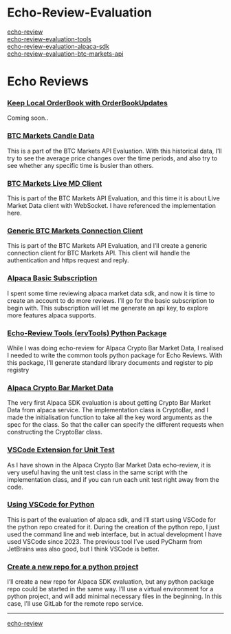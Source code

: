 # Echo-Review-Evaluation

[echo-review](README.md)  
[echo-review-evaluation-tools](https://docs.google.com/document/d/e/2PACX-1vRJk1UCyUG5eshAMjtI57gzkd4Bwf6oBooKaNB8ETQI_dP2dM8QbxlaZ4_nbxVD39VxyFm9SN1Whs9R/pub)  
[echo-review-evaluation-alpaca-sdk](https://docs.google.com/document/d/e/2PACX-1vTv72iby2YumdtaaMv0IkPx32uVbOvJrgmW7npQUC1bdOngCR2PQnM-VP9Y9P8-xezxoQO-ak5_0uBI/pub)  
[echo-review-evaluation-btc-markets-api](https://docs.google.com/document/d/e/2PACX-1vQZS00upl6zm4JGGK4Bs6i8bUyHb9KLiaLd7mEYfWkXx3pjYKuG1c40t0Ny4LaQ6dWeDYsp7xK8tjTA/pub)  

# Echo Reviews

### [Keep Local OrderBook with OrderBookUpdates](https://docs.google.com/document/d/e/2PACX-1vSSwqMznNQ242ljNlpUvhbkdRyksQVt1fwsN7zZuXsSCaGtGi5RnMOLRxNMYpBZyu9tb9VadqEF6CJP/pub)
Coming soon..

### [BTC Markets Candle Data](https://docs.google.com/document/d/e/2PACX-1vQw0NAVwb7HByqsBeHQWHiHc_zHqM7oJxJETVQhsruorVdxHI24bw0fK_mWQL9XfepvzCCf5xRV4u4F/pub)
This is a part of the BTC Markets API Evaluation. With this historical data, I’ll try to see the average price changes over the time periods, and also try to see whether any specific time is busier than others.

### [BTC Markets Live MD Client](https://docs.google.com/document/d/e/2PACX-1vQGPCilY-8OCKJYJb52BST59fvXus8Hi6KspL7AFSp8tFhKyq6e4gkdoP5Cz5vJqWUAUtfVzaWuJCvK/pub)
This is part of the BTC Markets API Evaluation, and this time it is about Live Market Data client with WebSocket. I have referenced the implementation here.

### [Generic BTC Markets Connection Client](https://docs.google.com/document/d/e/2PACX-1vSHC6qbVGqAyYna9fnieUrp_KOuOfdZPEcjLOeGj6Dav5fuit9P6t17YLmL38H6X2M6unHWGM71amuF/pub)
This is part of the BTC Markets API Evaluation, and I’ll create a generic connection client for BTC Markets API. This client will handle the authentication and https request and reply.

### [Alpaca Basic Subscription](https://docs.google.com/document/d/e/2PACX-1vQJDXYdoSk7kIJJcBP5aqtKB76PaXB3_yb_-xhUBA_vs9Q-20QsoPT319unoRygO-kicSFXVvTZ3VaR/pub)
I spent some time reviewing alpaca market data sdk, and now it is time to create an account to do more reviews. I’ll go for the basic subscription to begin with. This subscription will let me generate an api key, to explore more features alpaca supports.

### [Echo-Review Tools (ervTools) Python Package](https://docs.google.com/document/d/e/2PACX-1vRJk1UCyUG5eshAMjtI57gzkd4Bwf6oBooKaNB8ETQI_dP2dM8QbxlaZ4_nbxVD39VxyFm9SN1Whs9R/pub)
While I was doing echo-review for Alpaca Crypto Bar Market Data, I realised I needed to write the common tools python package for Echo Reviews. With this package, I’ll generate standard library documents and register to pip registry

### [Alpaca Crypto Bar Market Data](https://docs.google.com/document/d/e/2PACX-1vSbO0Z71FGjZoAHNtqJCIjSdJyvg8Num48C_SKdutLMPdZa9bkfKp11N0Pjbe9GuUlmEgL1ekTcB3qz/pub)
The very first Alpaca SDK evaluation is about getting Crypto Bar Market Data from alpaca service. The implementation class is CryptoBar, and I made the initialisation function to take all the key word arguments as the spec for the class. So that the caller can specify the different requests when constructing the CryptoBar class.

### [VSCode Extension for Unit Test](https://docs.google.com/document/d/e/2PACX-1vQDoSAk7cFIkyfUVZ-vzg4MB0Fax_XKz_f2yOcyW_PJ3lB95XqxGCdtX4uObwgwmTcmGcvo_1wHutW8/pub)
As I have shown in the Alpaca Crypto Bar Market Data echo-review, it is very useful having the unit test class in the same script with the implementation class, and if you can run each unit test right away from the code.

### [Using VSCode for Python](https://docs.google.com/document/d/e/2PACX-1vTO0qs19g1TFRSKFeg3Rdo4wpBodCBolCwpk0rNY4CK8aSoPDoYtAsH2OM4Ozzr_nEp4f1uOR1GYurt/pub)
This is part of the evaluation of alpaca sdk, and I’ll start using VSCode for the python repo created for it. During the creation of the python repo, I just used the command line and web interface, but in actual development I have used VSCode since 2023. The previous tool I’ve used PyCharm from JetBrains was also good, but I think VSCode is better.

### [Create a new repo for a python project](https://docs.google.com/document/d/e/2PACX-1vTC_sEQaTS1hDEwW21iwXDcCElZQb0jiNG4RPP-5gmwDHSZU-L6OtyiP1SRTMVHN8ObO2AvS7r9R_uM/pub)
I’ll create a new repo for Alpaca SDK evaluation, but any python package repo could be started in the same way. I’ll use a virtual environment for a python project, and will add minimal necessary files in the beginning. In this case, I’ll use GitLab for the remote repo service.

---
[echo-review](README.md)  